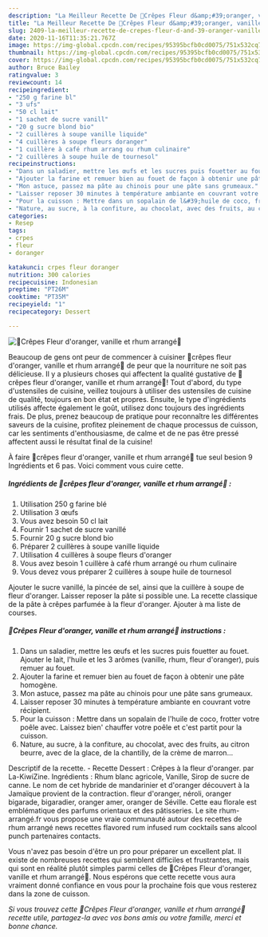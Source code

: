 ```yaml
---
description: "La Meilleur Recette De 🥞Crêpes Fleur d&amp;#39;oranger, vanille et rhum arrangé🥞"
title: "La Meilleur Recette De 🥞Crêpes Fleur d&amp;#39;oranger, vanille et rhum arrangé🥞"
slug: 2409-la-meilleur-recette-de-crepes-fleur-d-and-39-oranger-vanille-et-rhum-arrange
date: 2020-11-16T11:35:21.767Z
image: https://img-global.cpcdn.com/recipes/95395bcfb0cd0075/751x532cq70/🥞crepes-fleur-doranger-vanille-et-rhum-arrange🥞-photo-principale-de-la-recette.jpg
thumbnail: https://img-global.cpcdn.com/recipes/95395bcfb0cd0075/751x532cq70/🥞crepes-fleur-doranger-vanille-et-rhum-arrange🥞-photo-principale-de-la-recette.jpg
cover: https://img-global.cpcdn.com/recipes/95395bcfb0cd0075/751x532cq70/🥞crepes-fleur-doranger-vanille-et-rhum-arrange🥞-photo-principale-de-la-recette.jpg
author: Bruce Bailey
ratingvalue: 3
reviewcount: 14
recipeingredient:
- "250 g farine bl"
- "3 ufs"
- "50 cl lait"
- "1 sachet de sucre vanill"
- "20 g sucre blond bio"
- "2 cuillères à soupe vanille liquide"
- "4 cuillères à soupe fleurs doranger"
- "1 cuillère à café rhum arrang ou rhum culinaire"
- "2 cuillères à soupe huile de tournesol"
recipeinstructions:
- "Dans un saladier, mettre les œufs et les sucres puis fouetter au fouet. Ajouter le lait, l&#39;huile et les 3 arômes (vanille, rhum, fleur d&#39;oranger), puis remuer au fouet."
- "Ajouter la farine et remuer bien au fouet de façon à obtenir une pâte homogène."
- "Mon astuce, passez ma pâte au chinois pour une pâte sans grumeaux."
- "Laisser reposer 30 minutes à température ambiante en couvrant votre récipient."
- "Pour la cuisson : Mettre dans un sopalain de l&#39;huile de coco, frotter votre poêle avec. Laissez bien&#39; chauffer votre poêle et c&#39;est partit pour la cuisson."
- "Nature, au sucre, à la confiture, au chocolat, avec des fruits, au citron beurre, avec de la glace, de la chantilly, de la crème de marron..."
categories:
- Resep
tags:
- crpes
- fleur
- doranger

katakunci: crpes fleur doranger 
nutrition: 300 calories
recipecuisine: Indonesian
preptime: "PT26M"
cooktime: "PT35M"
recipeyield: "1"
recipecategory: Dessert

---
```



![🥞Crêpes Fleur d&#39;oranger, vanille et rhum arrangé🥞](https://img-global.cpcdn.com/recipes/95395bcfb0cd0075/751x532cq70/🥞crepes-fleur-doranger-vanille-et-rhum-arrange🥞-photo-principale-de-la-recette.jpg)

Beaucoup de gens ont peur de commencer à cuisiner 🥞crêpes fleur d&#39;oranger, vanille et rhum arrangé🥞 de peur que la nourriture ne soit pas délicieuse. Il y a plusieurs choses qui affectent la qualité gustative de 🥞crêpes fleur d&#39;oranger, vanille et rhum arrangé🥞! Tout d'abord, du type d'ustensiles de cuisine, veillez toujours à utiliser des ustensiles de cuisine de qualité, toujours en bon état et propres. Ensuite, le type d'ingrédients utilisés affecte également le goût, utilisez donc toujours des ingrédients frais. De plus, prenez beaucoup de pratique pour reconnaître les différentes saveurs de la cuisine, profitez pleinement de chaque processus de cuisson, car les sentiments d'enthousiasme, de calme et de ne pas être pressé affectent aussi le résultat final de la cuisine!

<!--inarticleads1-->

À faire 🥞crêpes fleur d&#39;oranger, vanille et rhum arrangé🥞 tue seul besion 9 Ingrédients et 6 pas. Voici comment vous cuire cette.

##### Ingrédients de 🥞crêpes fleur d&#39;oranger, vanille et rhum arrangé🥞 :

1. Utilisation 250 g farine blé
1. Utilisation 3 œufs
1. Vous avez besoin 50 cl lait
1. Fournir 1 sachet de sucre vanillé
1. Fournir 20 g sucre blond bio
1. Préparer 2 cuillères à soupe vanille liquide
1. Utilisation 4 cuillères à soupe fleurs d&#39;oranger
1. Vous avez besoin 1 cuillère à café rhum arrangé ou rhum culinaire
1. Vous devez vous préparer 2 cuillères à soupe huile de tournesol


Ajouter le sucre vanillé, la pincée de sel, ainsi que la cuillère à soupe de fleur d&#39;oranger. Laisser reposer la pâte si possible une. La recette classique de la pâte à crêpes parfumée à la fleur d&#39;oranger. Ajouter à ma liste de courses. 

<!--inarticleads2-->

##### 🥞Crêpes Fleur d&#39;oranger, vanille et rhum arrangé🥞 instructions :

1. Dans un saladier, mettre les œufs et les sucres puis fouetter au fouet. Ajouter le lait, l&#39;huile et les 3 arômes (vanille, rhum, fleur d&#39;oranger), puis remuer au fouet.
1. Ajouter la farine et remuer bien au fouet de façon à obtenir une pâte homogène.
1. Mon astuce, passez ma pâte au chinois pour une pâte sans grumeaux.
1. Laisser reposer 30 minutes à température ambiante en couvrant votre récipient.
1. Pour la cuisson : Mettre dans un sopalain de l&#39;huile de coco, frotter votre poêle avec. Laissez bien&#39; chauffer votre poêle et c&#39;est partit pour la cuisson.
1. Nature, au sucre, à la confiture, au chocolat, avec des fruits, au citron beurre, avec de la glace, de la chantilly, de la crème de marron...


Descriptif de la recette. - Recette Dessert : Crêpes à la fleur d&#39;oranger. par La-KiwiZine. Ingrédients : Rhum blanc agricole, Vanille, Sirop de sucre de canne. Le nom de cet hybride de mandarinier et d&#39;oranger découvert à la Jamaïque provient de la contraction. fleur d&#39;oranger, néroli, oranger bigarade, bigaradier, oranger amer, oranger de Séville. Cette eau florale est emblématique des parfums orientaux et des pâtisseries. Le site rhum-arrangé.fr vous propose une vraie communauté autour des recettes de rhum arrangé news recettes flavored rum infused rum cocktails sans alcool punch partenaires contacts. 

<!--inarticleads1-->

<p>
Vous n'avez pas besoin d'être un pro pour préparer un excellent plat. Il existe de nombreuses recettes qui semblent difficiles et frustrantes, mais qui sont en réalité plutôt simples parmi celles de 🥞Crêpes Fleur d&#39;oranger, vanille et rhum arrangé🥞. Nous espérons que cette recette vous aura vraiment donné confiance en vous pour la prochaine fois que vous resterez dans la zone de cuisson.
</p>

<p>
<i>Si vous trouvez cette 🥞Crêpes Fleur d&#39;oranger, vanille et rhum arrangé🥞 recette utile, partagez-la avec vos bons amis ou votre famille, merci et bonne chance.</i>
</p>
